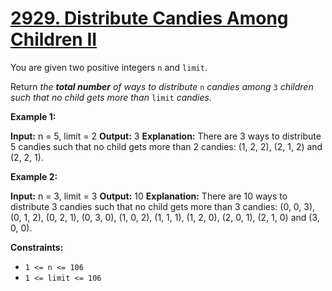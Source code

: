 # [2929. Distribute Candies Among Children II](https://leetcode.com/problems/distribute-candies-among-children-ii/)

You are given two positive integers  `n`  and  `limit`.

Return  _the  **total number**  of ways to distribute_ `n`  _candies among_ `3` _children such that no child gets more than_ `limit` _candies._

**Example 1:**

**Input:** n = 5, limit = 2
**Output:** 3
**Explanation:** There are 3 ways to distribute 5 candies such that no child gets more than 2 candies: (1, 2, 2), (2, 1, 2) and (2, 2, 1).

**Example 2:**

**Input:** n = 3, limit = 3
**Output:** 10
**Explanation:** There are 10 ways to distribute 3 candies such that no child gets more than 3 candies: (0, 0, 3), (0, 1, 2), (0, 2, 1), (0, 3, 0), (1, 0, 2), (1, 1, 1), (1, 2, 0), (2, 0, 1), (2, 1, 0) and (3, 0, 0).

**Constraints:**

-   `1 <= n <= 106`
-   `1 <= limit <= 106`
